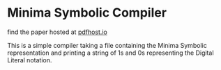 # Minima Symbolic Compiler

find the paper hosted at [pdfhost.io](https://pdfhost.io/v/vxwsU8tLx\_Minima\_\_a\_simple\_turing\_complete\_machine\_\_and\_the\_exploration\_of\_that\_concept1)

This is a simple compiler taking a file containing the Minima Symbolic representation and
printing a string of 1s and 0s representing the Digital Literal notation.
